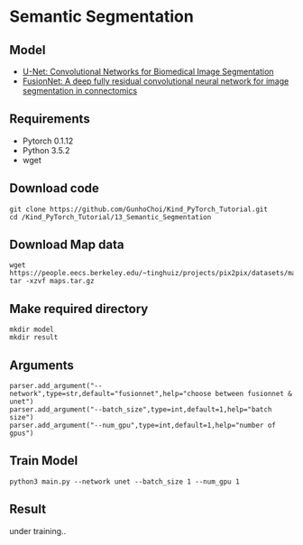 # Semantic Segmentation

## Model

- [U-Net: Convolutional Networks for Biomedical Image Segmentation](https://arxiv.org/abs/1505.04597)
- [FusionNet: A deep fully residual convolutional neural network for image segmentation in connectomics](https://arxiv.org/abs/1612.05360)

## Requirements

- Pytorch 0.1.12
- Python 3.5.2
- wget

## Download code

~~~
git clone https://github.com/GunhoChoi/Kind_PyTorch_Tutorial.git
cd /Kind_PyTorch_Tutorial/13_Semantic_Segmentation
~~~

## Download Map data

~~~
wget https://people.eecs.berkeley.edu/~tinghuiz/projects/pix2pix/datasets/maps.tar.gz
tar -xzvf maps.tar.gz
~~~

## Make required directory

~~~
mkdir model
mkdir result
~~~

## Arguments

~~~
parser.add_argument("--network",type=str,default="fusionnet",help="choose between fusionnet & unet")
parser.add_argument("--batch_size",type=int,default=1,help="batch size")
parser.add_argument("--num_gpu",type=int,default=1,help="number of gpus")
~~~

## Train Model
~~~
python3 main.py --network unet --batch_size 1 --num_gpu 1
~~~

## Result

under training..

